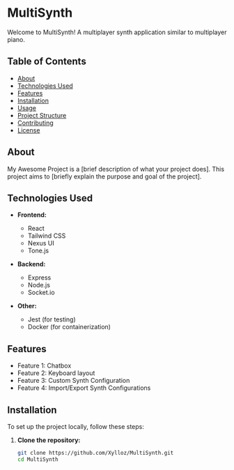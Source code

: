 # MultiSynth

Welcome to MultiSynth! A multiplayer synth application similar to multiplayer piano.

## Table of Contents

- [About](#about)
- [Technologies Used](#technologies-used)
- [Features](#features)
- [Installation](#installation)
- [Usage](#usage)
- [Project Structure](#project-structure)
- [Contributing](#contributing)
- [License](#license)

## About

My Awesome Project is a [brief description of what your project does]. This project aims to [briefly explain the purpose and goal of the project].

## Technologies Used

- **Frontend:**

  - React
  - Tailwind CSS
  - Nexus UI
  - Tone.js

- **Backend:**

  - Express
  - Node.js
  - Socket.io

- **Other:**
  - Jest (for testing)
  - Docker (for containerization)

## Features

- Feature 1: Chatbox
- Feature 2: Keyboard layout
- Feature 3: Custom Synth Configuration
- Feature 4: Import/Export Synth Configurations

## Installation

To set up the project locally, follow these steps:

1. **Clone the repository:**
   ```sh
   git clone https://github.com/Xylloz/MultiSynth.git
   cd MultiSynth
   ```
